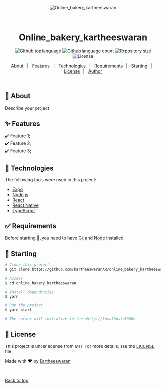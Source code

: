 <div align="center" id="top"> 
  <img src="./.github/app.gif" alt="Online_bakery_kartheeswaran" />

  &#xa0;

  <!-- <a href="https://online_bakery_kartheeswaran.netlify.app">Demo</a> -->
</div>

<h1 align="center">Online_bakery_kartheeswaran</h1>

<p align="center">
  <img alt="Github top language" src="https://img.shields.io/github/languages/top/kartheeswaranAR/online_bakery_kartheeswaran?color=56BEB8">

  <img alt="Github language count" src="https://img.shields.io/github/languages/count/kartheeswaranAR/online_bakery_kartheeswaran?color=56BEB8">

  <img alt="Repository size" src="https://img.shields.io/github/repo-size/kartheeswaranAR/online_bakery_kartheeswaran?color=56BEB8">

  <img alt="License" src="https://img.shields.io/github/license/kartheeswaranAR/online_bakery_kartheeswaran?color=56BEB8">

  <!-- <img alt="Github issues" src="https://img.shields.io/github/issues/kartheeswaranAR/online_bakery_kartheeswaran?color=56BEB8" /> -->

  <!-- <img alt="Github forks" src="https://img.shields.io/github/forks/kartheeswaranAR/online_bakery_kartheeswaran?color=56BEB8" /> -->

  <!-- <img alt="Github stars" src="https://img.shields.io/github/stars/kartheeswaranAR/online_bakery_kartheeswaran?color=56BEB8" /> -->
</p>

<!-- Status -->

<!-- <h4 align="center"> 
	🚧  Online_bakery_kartheeswaran 🚀 Under construction...  🚧
</h4> 

<hr> -->

<p align="center">
  <a href="#dart-about">About</a> &#xa0; | &#xa0; 
  <a href="#sparkles-features">Features</a> &#xa0; | &#xa0;
  <a href="#rocket-technologies">Technologies</a> &#xa0; | &#xa0;
  <a href="#white_check_mark-requirements">Requirements</a> &#xa0; | &#xa0;
  <a href="#checkered_flag-starting">Starting</a> &#xa0; | &#xa0;
  <a href="#memo-license">License</a> &#xa0; | &#xa0;
  <a href="https://github.com/kartheeswaranAR" target="_blank">Author</a>
</p>

<br>

## :dart: About ##

Describe your project

## :sparkles: Features ##

:heavy_check_mark: Feature 1;\
:heavy_check_mark: Feature 2;\
:heavy_check_mark: Feature 3;

## :rocket: Technologies ##

The following tools were used in this project:

- [Expo](https://expo.io/)
- [Node.js](https://nodejs.org/en/)
- [React](https://pt-br.reactjs.org/)
- [React Native](https://reactnative.dev/)
- [TypeScript](https://www.typescriptlang.org/)

## :white_check_mark: Requirements ##

Before starting :checkered_flag:, you need to have [Git](https://git-scm.com) and [Node](https://nodejs.org/en/) installed.

## :checkered_flag: Starting ##

```bash
# Clone this project
$ git clone https://github.com/kartheeswaranAR/online_bakery_kartheeswaran

# Access
$ cd online_bakery_kartheeswaran

# Install dependencies
$ yarn

# Run the project
$ yarn start

# The server will initialize in the <http://localhost:3000>
```

## :memo: License ##

This project is under license from MIT. For more details, see the [LICENSE](LICENSE.md) file.


Made with :heart: by <a href="https://github.com/kartheeswaranAR" target="_blank">Kartheeswaran</a>

&#xa0;

<a href="#top">Back to top</a>
